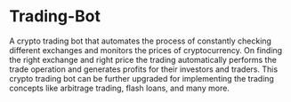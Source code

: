 # Trading-Bot
A crypto trading bot that automates the process of constantly checking different exchanges and monitors the prices of cryptocurrency. On finding the right exchange and right price the trading automatically performs the trade operation and generates profits for their investors and traders. This crypto trading bot can be further upgraded for implementing the trading concepts like arbitrage trading, flash loans, and many more.
